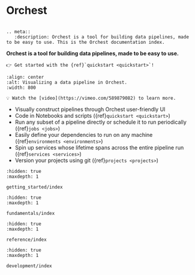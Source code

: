 # Orchest

```{title} Orchest Docs

```

```{eval-rst}
.. meta::
   :description: Orchest is a tool for building data pipelines, made to be easy to use. This is the Orchest documentation index.
```

**Orchest is a tool for building data pipelines, made to be easy to use.**

```{tip}
👉 Get started with the {ref}`quickstart <quickstart>`!
```

```{figure} img/pipeline-editor.png
:align: center
:alt: Visualizing a data pipeline in Orchest.
:width: 800

💡 Watch the [video](https://vimeo.com/589879082) to learn more.
```

- Visually construct pipelines through Orchest user-friendly UI
- Code in Notebooks and scripts ({ref}`quickstart <quickstart>`)
- Run any subset of a pipeline directly or schedule it to run periodically ({ref}`jobs <jobs>`)
- Easily define your dependencies to run on any machine ({ref}`environments <environments>`)
- Spin up services whose lifetime spans across the entire pipeline run ({ref}`services <services>`)
- Version your projects using git ({ref}`projects <projects>`)

```{toctree}
:hidden: true
:maxdepth: 1

getting_started/index
```

```{toctree}
:hidden: true
:maxdepth: 1

fundamentals/index
```

```{toctree}
:hidden: true
:maxdepth: 1

reference/index
```

```{toctree}
:hidden: true
:maxdepth: 1

development/index
```
